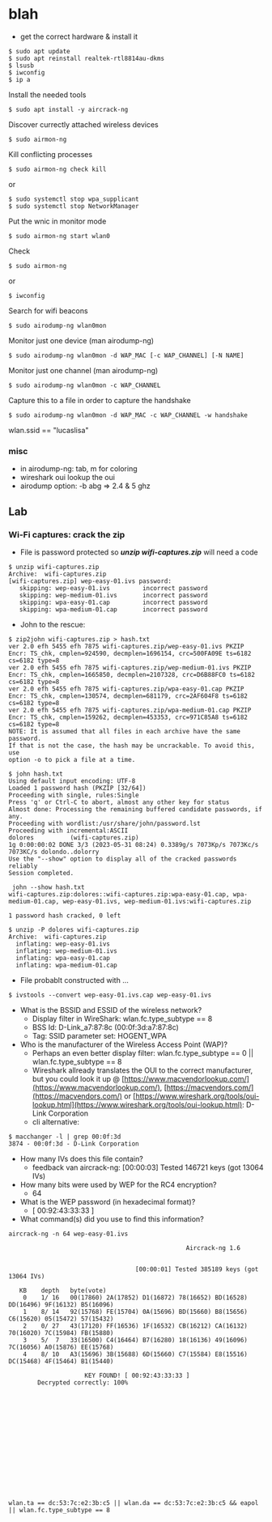 


















# blah
- get the correct hardware &amp; install it
```code
$ sudo apt update
$ sudo apt reinstall realtek-rtl8814au-dkms
$ lsusb 
$ iwconfig
$ ip a
```

Install the needed tools
```code
$ sudo apt install -y aircrack-ng
```
Discover currectly attached wireless devices
```code
$ sudo airmon-ng
```
Kill conflicting processes
```code
$ sudo airmon-ng check kill
```
or
```code
$ sudo systemctl stop wpa_supplicant
$ sudo systemctl stop NetworkManager
```
Put the wnic in monitor mode
```code
$ sudo airmon-ng start wlan0
```
Check
```code
$ sudo airmon-ng
```
or
```code
$ iwconfig
```
Search for wifi beacons
```code
$ sudo airodump-ng wlan0mon
```


Monitor just one device (man airodump-ng)
```code
$ sudo airodump-ng wlan0mon -d WAP_MAC [-c WAP_CHANNEL] [-N NAME]
```
Monitor just one channel (man airodump-ng)
```code
$ sudo airodump-ng wlan0mon -c WAP_CHANNEL
```
Capture this to a file in order to capture the handshake
```code
$ sudo airodump-ng wlan0mon -d WAP_MAC -c WAP_CHANNEL -w handshake
```




wlan.ssid == "lucaslisa"












### misc
- in airodump-ng: tab, m for coloring
- wireshark oui lookup the oui
- airodump option: -b abg => 2.4 & 5 ghz












## Lab

### Wi-Fi captures: crack the zip
- File is password protected so ***unzip wifi-captures.zip*** will need a code
```code
$ unzip wifi-captures.zip 
Archive:  wifi-captures.zip
[wifi-captures.zip] wep-easy-01.ivs password: 
   skipping: wep-easy-01.ivs         incorrect password
   skipping: wep-medium-01.ivs       incorrect password
   skipping: wpa-easy-01.cap         incorrect password
   skipping: wpa-medium-01.cap       incorrect password
```
- John to the rescue:
```code
$ zip2john wifi-captures.zip > hash.txt 
ver 2.0 efh 5455 efh 7875 wifi-captures.zip/wep-easy-01.ivs PKZIP Encr: TS_chk, cmplen=924590, decmplen=1696154, crc=500FA09E ts=6182 cs=6182 type=8
ver 2.0 efh 5455 efh 7875 wifi-captures.zip/wep-medium-01.ivs PKZIP Encr: TS_chk, cmplen=1665850, decmplen=2107328, crc=D6B88FC0 ts=6182 cs=6182 type=8
ver 2.0 efh 5455 efh 7875 wifi-captures.zip/wpa-easy-01.cap PKZIP Encr: TS_chk, cmplen=130574, decmplen=681179, crc=2AF604F8 ts=6182 cs=6182 type=8
ver 2.0 efh 5455 efh 7875 wifi-captures.zip/wpa-medium-01.cap PKZIP Encr: TS_chk, cmplen=159262, decmplen=453353, crc=971C85A8 ts=6182 cs=6182 type=8
NOTE: It is assumed that all files in each archive have the same password.
If that is not the case, the hash may be uncrackable. To avoid this, use
option -o to pick a file at a time.

$ john hash.txt 
Using default input encoding: UTF-8
Loaded 1 password hash (PKZIP [32/64])
Proceeding with single, rules:Single
Press 'q' or Ctrl-C to abort, almost any other key for status
Almost done: Processing the remaining buffered candidate passwords, if any.
Proceeding with wordlist:/usr/share/john/password.lst
Proceeding with incremental:ASCII
dolores          (wifi-captures.zip)     
1g 0:00:00:02 DONE 3/3 (2023-05-31 08:24) 0.3389g/s 7073Kp/s 7073Kc/s 7073KC/s dolondo..dolorry
Use the "--show" option to display all of the cracked passwords reliably
Session completed. 

 john --show hash.txt 
wifi-captures.zip:dolores::wifi-captures.zip:wpa-easy-01.cap, wpa-medium-01.cap, wep-easy-01.ivs, wep-medium-01.ivs:wifi-captures.zip

1 password hash cracked, 0 left
```
```code
$ unzip -P dolores wifi-captures.zip
Archive:  wifi-captures.zip
  inflating: wep-easy-01.ivs         
  inflating: wep-medium-01.ivs       
  inflating: wpa-easy-01.cap         
  inflating: wpa-medium-01.cap 
```
- File probablt constructed with ...
```code
$ ivstools --convert wep-easy-01.ivs.cap wep-easy-01.ivs
```
- What is the BSSID and ESSID of the wireless network?
  - Display filter in WireShark: wlan.fc.type_subtype == 8
  - BSS Id: D-Link_a7:87:8c (00:0f:3d:a7:87:8c)
  - Tag: SSID parameter set: HOGENT_WPA
- Who is the manufacturer of the Wireless Access Point (WAP)?
  - Perhaps an even better display filter: wlan.fc.type_subtype == 0 || wlan.fc.type_subtype == 8
  - Wireshark allready translates the OUI to the correct manufacturer, but you could look it up @ [https://www.macvendorlookup.com/](https://www.macvendorlookup.com/), [https://macvendors.com/](https://macvendors.com/) or [https://www.wireshark.org/tools/oui-lookup.html](https://www.wireshark.org/tools/oui-lookup.html): D-Link Corporation
  - cli alternative:
```code
$ macchanger -l | grep 00:0f:3d         
3874 - 00:0f:3d - D-Link Corporation
```
- How many IVs does this file contain?
  - feedback van aircrack-ng: [00:00:03] Tested 146721 keys (got 13064 IVs)
- How many bits were used by WEP for the RC4 encryption?
  - 64
- What is the WEP password (in hexadecimal format)?
  - [ 00:92:43:33:33 ]
- What command(s) did you use to find this information?
```code
aircrack-ng -n 64 wep-easy-01.ivs

                                                 Aircrack-ng 1.6 


                                   [00:00:01] Tested 385189 keys (got 13064 IVs)

   KB    depth   byte(vote)
    0    1/ 16   00(17860) 2A(17852) D1(16872) 78(16652) BD(16528) DD(16496) 9F(16132) B5(16096) 
    1    8/ 14   92(15768) FE(15704) 0A(15696) BD(15660) B8(15656) C6(15620) 05(15472) 57(15432) 
    2    0/ 27   43(17120) FF(16536) 1F(16532) CB(16212) CA(16132) 70(16020) 7C(15984) FB(15880) 
    3    5/  7   33(16500) C4(16464) B7(16280) 18(16136) 49(16096) 7C(16056) A0(15876) EE(15768) 
    4    8/ 10   A3(15696) 3B(15688) 6D(15660) C7(15584) E8(15516) DC(15468) 4F(15464) B1(15440) 

                     KEY FOUND! [ 00:92:43:33:33 ] 
        Decrypted correctly: 100%
















wlan.ta == dc:53:7c:e2:3b:c5 || wlan.da == dc:53:7c:e2:3b:c5 && eapol || wlan.fc.type_subtype == 8
```
